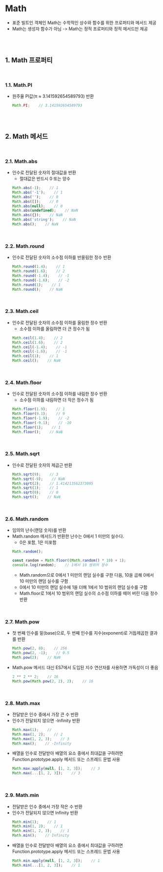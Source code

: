 # Math
- 표준 빌트인 객체인 Math는 수학적인 상수와 함수를 위한 프로퍼티와 메서드 제공
- Math는 생성자 함수가 아님 -> Math는 정적 프로퍼티와 정적 메서드만 제공

<br>
<br>

## 1. Math 프로퍼티

<br>

### 1.1. Math.PI
- 원주율 PI값(π ≈ 3.141592654589793) 반환
  ```js
  Math.PI;    // 3.141592654589793
  ```

<br>
<br>

## 2. Math 메서드

<br>

### 2.1. Math.abs
- 인수로 전달된 숫자의 절대값을 반환
  - 절대값은 반드시 0 또는 양수
  ```js
  Math.abs(-1);    // 1
  Math.abs('-1');    // 1
  Math.abs('');    // 0
  Math.abs([]);    // 0
  Math.abs(null);    // 0
  Math.abs(undefined);    // NaN
  Math.abs({});    // NaN
  Math.abs('string');    // NaN
  Math.abs();    // NaN
  ```

<br>

### 2.2. Math.round
- 인수로 전달된 숫자의 소수점 이하를 반올림한 정수 반환
  ```js
  Math.round(1.4);    // 1
  Math.round(1.6);    // 2
  Math.round(-1.4);    // -1
  Math.round(-1.6);    // -2
  Math.round(1);    // 1
  Math.round();    // NaN
  ```

<br>

### 2.3. Math.ceil
- 인수로 전달된 숫자의 소수점 이하를 올림한 정수 반환
  - 소수점 이하를 올림하면 더 큰 정수가 됨
  ```js
  Math.ceil(1.4);    // 2
  Math.ceil(1.6);    // 2
  Math.ceil(-1.4);    // -1
  Math.ceil(-1.6);    // -1
  Math.ceil(1);    // 1
  Math.ceil();    // NaN
  ```

<br>

### 2.4. Math.floor
- 인수로 전달된 숫자의 소수점 이하를 내림한 정수 반환
  - 소수점 이하를 내림하면 더 작은 정수가 됨
  ```js
  Math.floor(1.9);    // 1
  Math.floor(9.1);    // 9
  Math.floor(-1.9);    // -2
  Math.floor(-9.1);    // -10
  Math.floor(1);    // 1
  Math.floor();    // NaN
  ```

<br>

### 2.5. Math.sqrt
- 인수로 전달된 숫자의 제곱근 반환
  ```js
  Math.sqrt(9);    // 3
  Math.sqrt(-9);    // NaN
  Math.sqrt(2);    // 1.414213562373095
  Math.sqrt(1);    // 1
  Math.sqrt(0);    // 0
  Math.sqrt();    // NaN
  ```

<br>

### 2.6. Math.random
- 임의의 난수(랜덤 숫자)를 반환
- Math.random 메서드가 반환한 난수는 0에서 1 미만의 실수다.
  - 0은 포함, 1은 미포함
  ```js
  Math.random();

  const random = Math.floor((Math.random() * 10) + 1);
  console.log(random);    // 1에서 10 범위의 정수
  ```
  - Math.random으로 0에서 1 미만의 랜덤 실수를 구한 다음, 10을 곱해 0에서 10 미만의 랜덤 실수를 구함
  - 0에서 10 미만의 랜덤 실수에 1을 더해 1에서 10 범위의 랜덤 실수를 구함
  - Math.floor로 1에서 10 범위의 랜덤 실수의 소수점 이하를 떼어 버린 다음 정수 반환

<br>

### 2.7. Math.pow
- 첫 번째 인수를 밑(base)으로, 두 번째 인수를 지수(exponent)로 거듭제곱한 결과를 반환
  ```js
  Math.pow(2, 8);    // 256
  Math.pow(2, -1);    // 0.5
  Math.pow(2);    // NaN
  ```
- Math.pow 메서드 대신 ES7에서 도입된 지수 연산자를 사용하면 가독성이 더 좋음
  ```js
  2 ** 2 ** 2;    // 16
  Math.pow(Math.pow(2, 2), 2);    // 16
  ```

<br>

### 2.8. Math.max
- 전달받은 인수 중에서 가장 큰 수 반환
- 인수가 전달되지 않으면 -Infinity 반환
  ```js
  Math.max(1);    // 
  Math.max(1, 2);    // 2
  Math.max(1, 2, 3);    // 3
  Math.max();    // -Infinity
  ```
- 배열을 인수로 전달받아 배열의 요소 중에서 최대값을 구하려면 Function.prototype.apply 메서드 또는 스프레드 문법 사용
  ```js
  Math.max.apply(null, [1, 2, 3]);    // 3
  Math.max(...[1, 2, 3]);    // 3
  ```

<br>

### 2.9. Math.min
- 전달받은 인수 중에서 가장 작은 수 반환
- 인수가 전달되지 않으면 Infinity 반환
  ```js
  Math.min(1);    // 1
  Math.min(1, 2);    // 1
  Math.min(1, 2, 3);    // 1
  Math.min();    // Infinity
  ```
- 배열을 인수로 전달받아 배열의 요소 중에서 최대값을 구하려면 Function.prototype.apply 메서드 또는 스프레드 문법 사용
  ```js
  Math.min.apply(null, [1, 2, 3]);    // 1
  Math.min(...[1, 2, 3]);    // 1
  ```

<br>
<br>
